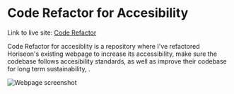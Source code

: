 # Code Refactor for Accesibility

Link to live site: [Code Refactor](https://nikolaslenning.github.io/code-refactor-for-accessibility/)

Code Refactor for accesiblity is a repository  where I've refactored Horiseon's existing webpage to increase its accessibility, make sure the codebase follows accesibility standards, as well as improve their codebase for long term sustainability, . 

![Webpage screenshot](/images/digital-marketing-meeting.jpg)